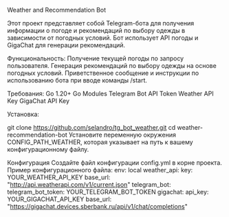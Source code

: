 Weather and Recommendation Bot

Этот проект представляет собой Telegram-бота для получения информации о погоде
и рекомендаций по выбору одежды в зависимости от погодных условий. Бот использует
API погоды и GigaChat для генерации рекомендаций.

Функциональность:
Получение текущей погоды по запросу пользователя.
Генерация рекомендаций по выбору одежды на основе погодных условий.
Приветственное сообщение и инструкции по использованию бота при вводе команды /start.

Требования:
Go 1.20+
Go Modules
Telegram Bot API Token
Weather API Key
GigaChat API Key

Установка:

git clone https://github.com/selandro/tg_bot_weather.git
cd weather-recommendation-bot
Установите переменную окружения CONFIG_PATH_WEATHER, которая указывает на путь к вашему конфигурационному файлу.

Конфигурация
Создайте файл конфигурации config.yml в корне проекта. Пример конфигурационного файла:
env: local
weather_api:
  key: YOUR_WEATHER_API_KEY
  base_url: "http://api.weatherapi.com/v1/current.json"
telegram_bot:
  telegram_bot_token: YOUR_TELEGRAM_BOT_TOKEN
gigachat:
  api_key: YOUR_GIGACHAT_API_KEY
  base_url: "https://gigachat.devices.sberbank.ru/api/v1/chat/completions"

